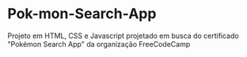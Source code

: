 # Pok-mon-Search-App
Projeto em HTML, CSS e Javascript projetado em busca do certificado "Pokémon Search App" da organização FreeCodeCamp
